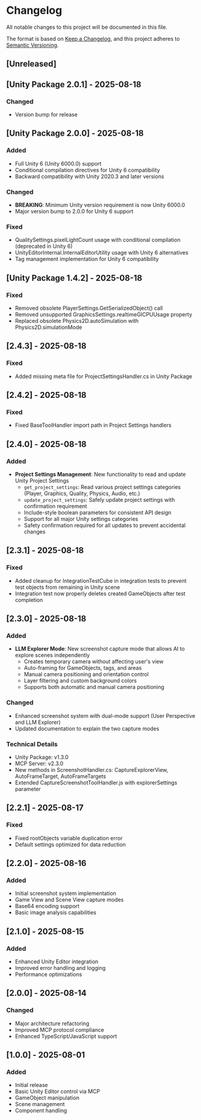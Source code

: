 # Changelog

All notable changes to this project will be documented in this file.

The format is based on [Keep a Changelog](https://keepachangelog.com/en/1.0.0/),
and this project adheres to [Semantic Versioning](https://semver.org/spec/v2.0.0.html).

## [Unreleased]

## [Unity Package 2.0.1] - 2025-08-18

### Changed
- Version bump for release

## [Unity Package 2.0.0] - 2025-08-18

### Added
- Full Unity 6 (Unity 6000.0) support
- Conditional compilation directives for Unity 6 compatibility
- Backward compatibility with Unity 2020.3 and later versions

### Changed
- **BREAKING**: Minimum Unity version requirement is now Unity 6000.0
- Major version bump to 2.0.0 for Unity 6 support

### Fixed
- QualitySettings.pixelLightCount usage with conditional compilation (deprecated in Unity 6)
- UnityEditorInternal.InternalEditorUtility usage with Unity 6 alternatives
- Tag management implementation for Unity 6 compatibility

## [Unity Package 1.4.2] - 2025-08-18

### Fixed
- Removed obsolete PlayerSettings.GetSerializedObject() call
- Removed unsupported GraphicsSettings.realtimeGICPUUsage property
- Replaced obsolete Physics2D.autoSimulation with Physics2D.simulationMode

## [2.4.3] - 2025-08-18

### Fixed
- Added missing meta file for ProjectSettingsHandler.cs in Unity Package

## [2.4.2] - 2025-08-18

### Fixed
- Fixed BaseToolHandler import path in Project Settings handlers

## [2.4.0] - 2025-08-18

### Added
- **Project Settings Management**: New functionality to read and update Unity Project Settings
  - `get_project_settings`: Read various project settings categories (Player, Graphics, Quality, Physics, Audio, etc.)
  - `update_project_settings`: Safely update project settings with confirmation requirement
  - Include-style boolean parameters for consistent API design
  - Support for all major Unity settings categories
  - Safety confirmation required for all updates to prevent accidental changes

## [2.3.1] - 2025-08-18

### Fixed
- Added cleanup for IntegrationTestCube in integration tests to prevent test objects from remaining in Unity scene
- Integration test now properly deletes created GameObjects after test completion

## [2.3.0] - 2025-08-18

### Added
- **LLM Explorer Mode**: New screenshot capture mode that allows AI to explore scenes independently
  - Creates temporary camera without affecting user's view
  - Auto-framing for GameObjects, tags, and areas
  - Manual camera positioning and orientation control
  - Layer filtering and custom background colors
  - Supports both automatic and manual camera positioning

### Changed
- Enhanced screenshot system with dual-mode support (User Perspective and LLM Explorer)
- Updated documentation to explain the two capture modes

### Technical Details
- Unity Package: v1.3.0
- MCP Server: v2.3.0
- New methods in ScreenshotHandler.cs: CaptureExplorerView, AutoFrameTarget, AutoFrameTargets
- Extended CaptureScreenshotToolHandler.js with explorerSettings parameter

## [2.2.1] - 2025-08-17

### Fixed
- Fixed rootObjects variable duplication error
- Default settings optimized for data reduction

## [2.2.0] - 2025-08-16

### Added
- Initial screenshot system implementation
- Game View and Scene View capture modes
- Base64 encoding support
- Basic image analysis capabilities

## [2.1.0] - 2025-08-15

### Added
- Enhanced Unity Editor integration
- Improved error handling and logging
- Performance optimizations

## [2.0.0] - 2025-08-14

### Changed
- Major architecture refactoring
- Improved MCP protocol compliance
- Enhanced TypeScript/JavaScript support

## [1.0.0] - 2025-08-01

### Added
- Initial release
- Basic Unity Editor control via MCP
- GameObject manipulation
- Scene management
- Component handling